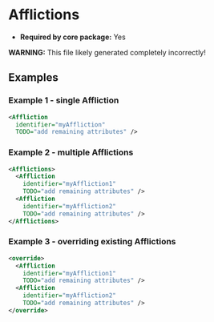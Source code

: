 # Afflictions

- **Required by core package:** Yes

**WARNING:** This file likely generated completely incorrectly!

## Examples

### Example 1 - single Affliction

```xml
<Affliction
  identifier="myAffliction"
  TODO="add remaining attributes" />
```

### Example 2 - multiple Afflictions

```xml
<Afflictions>
  <Affliction
    identifier="myAffliction1"
    TODO="add remaining attributes" />
  <Affliction
    identifier="myAffliction2"
    TODO="add remaining attributes" />
</Afflictions>
```

### Example 3 - overriding existing Afflictions

```xml
<override>
  <Affliction
    identifier="myAffliction1"
    TODO="add remaining attributes" />
  <Affliction
    identifier="myAffliction2"
    TODO="add remaining attributes" />
</override>
```

